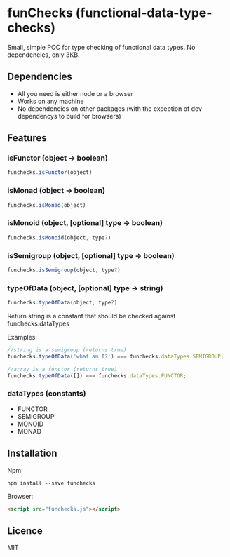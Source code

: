 # funChecks (functional-data-type-checks)

Small, simple POC for type checking of functional data types. No dependencies, only 3KB.

## Dependencies ##
- All you need is either node or a browser
- Works on any machine
- No dependencies on other packages (with the exception of dev dependencys to build for browsers)

## Features ##
### isFunctor (object -> boolean)
```js
funchecks.isFunctor(object)
```

### isMonad (object -> boolean)
```js
funchecks.isMonad(object)
```

### isMonoid (object, [optional] type -> boolean)
```js
funchecks.isMonoid(object, type?)
```

###  isSemigroup (object, [optional] type -> boolean)
```js
funchecks.isSemigroup(object, type?)
```

### typeOfData (object, [optional] type -> string)
```js
funchecks.typeOfData(object, type?)
```
Return string is a constant that should be checked against funchecks.dataTypes

Examples:
```js
//string is a semigroup (returns true)
funchecks.typeOfData('what am I?') === funchecks.dataTypes.SEMIGROUP;

//array is a functor (returns true)
funchecks.typeOfData([]) === funchecks.dataTypes.FUNCTOR;
```

### dataTypes (constants)
* FUNCTOR
* SEMIGROUP
* MONOID
* MONAD

## Installation ##

Npm:
```shell
npm install --save funchecks
```

Browser:
```html
<script src="funchecks.js"></script>
```
## Licence ##
MIT